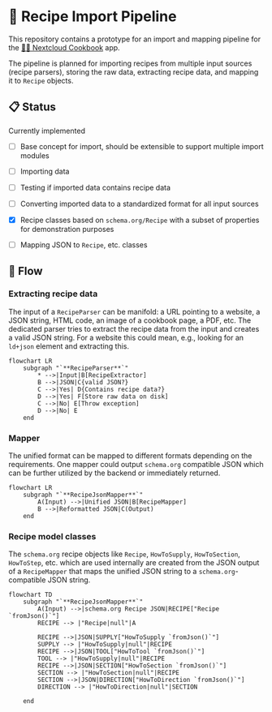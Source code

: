 # 🚰 Recipe Import Pipeline

This repository contains a prototype for an import and mapping pipeline for the [🧑‍🍳 Nextcloud Cookbook](https://github.com/nextcloud/cookbook/) app.

The pipeline is planned for importing recipes from multiple input sources (recipe parsers), storing the raw data, extracting recipe data, and mapping it to `Recipe` objects.

## 📋 Status

Currently implemented

- [ ] Base concept for import, should be extensible to support multiple import modules
- [ ] Importing data
- [ ] Testing if imported data contains recipe data
- [ ] Converting imported data to a standardized format for all input sources
- [x] Recipe classes based on `schema.org/Recipe` with a subset of properties for demonstration purposes
- [ ] Mapping JSON to `Recipe`, etc. classes


## 🔀 Flow

### Extracting recipe data

The input of a `RecipeParser` can be manifold: a URL pointing to a website, a JSON string, HTML code, an image of a cookbook page, a PDF, etc. The dedicated parser tries to extract the recipe data from the input and creates a valid JSON string. For a website this could mean, e.g., looking for an `ld+json` element and extracting this. 

```mermaid
flowchart LR
    subgraph "`**RecipeParser**`"
        * -->|Input|B[RecipeExtractor]
        B -->|JSON|C{valid JSON?}
        C -->|Yes| D{Contains recipe data?}
        D -->|Yes| F[Store raw data on disk]
        C -->|No| E[Throw exception]
        D -->|No| E
    end
```

### Mapper

The unified format can be mapped to different formats depending on the requirements. One mapper could output `schema.org` compatible JSON which can be further utilized by the backend or immediately returned.

```mermaid
flowchart LR
    subgraph "`**RecipeJsonMapper**`"
        A(Input) -->|Unified JSON|B[RecipeMapper]
        B -->|Reformatted JSON|C(Output)
    end
```


### Recipe model classes

The `schema.org` recipe objects like `Recipe`, `HowToSupply`, `HowToSection`, `HowToStep`, etc. which are used internally are created from the JSON output of a `RecipeMapper` that maps the unified JSON string to a `schema.org`-compatible JSON string.

```mermaid
flowchart TD
    subgraph "`**RecipeJsonMapper**`"
        A(Input) -->|schema.org Recipe JSON|RECIPE["Recipe `fromJson()`"]
        RECIPE --> |"Recipe|null"|A
        
        RECIPE -->|JSON|SUPPLY["HowToSupply `fromJson()`"]
        SUPPLY --> |"HowToSupply|null"|RECIPE
        RECIPE -->|JSON|TOOL["HowToTool `fromJson()`"]
        TOOL --> |"HowToSupply|null"|RECIPE
        RECIPE -->|JSON|SECTION["HowToSection `fromJson()`"]
        SECTION --> |"HowToSection|null"|RECIPE
        SECTION -->|JSON|DIRECTION["HowToDirection `fromJson()`"]
        DIRECTION --> |"HowToDirection|null"|SECTION

    end
```